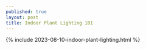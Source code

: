 ```yaml
---
published: true
layout: post
title: Indoor Plant Lighting 101
---
```

{% include 2023-08-10-indoor-plant-lighting.html %}
